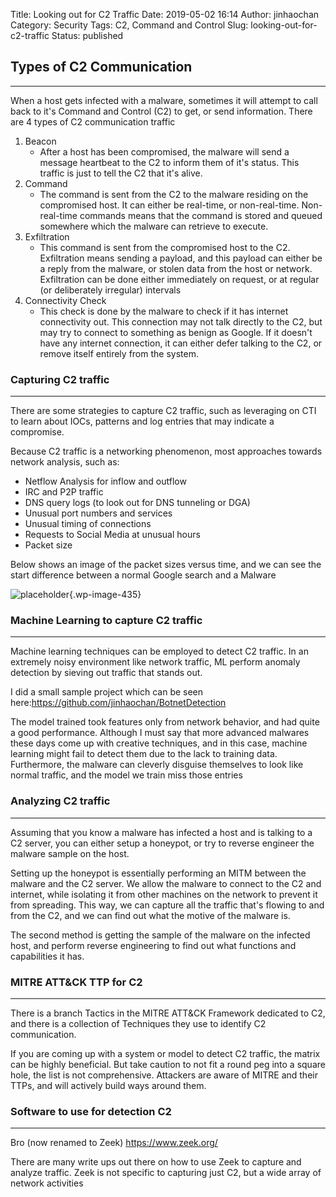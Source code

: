 Title: Looking out for C2 Traffic
Date: 2019-05-02 16:14
Author: jinhaochan
Category: Security
Tags: C2, Command and Control
Slug: looking-out-for-c2-traffic
Status: published



Types of C2 Communication
-------------------------





------------------------------------------------------------------------






When a host gets infected with a malware, sometimes it will attempt to call back to it's Command and Control (C2) to get, or send information. There are 4 types of C2 communication traffic



<!-- wp:list {"ordered":true} -->

1.  Beacon
    -   After a host has been compromised, the malware will send a message heartbeat to the C2 to inform them of it's status. This traffic is just to tell the C2 that it's alive.
2.  Command
    -   The command is sent from the C2 to the malware residing on the compromised host. It can either be real-time, or non-real-time. Non-real-time commands means that the command is stored and queued somewhere which the malware can retrieve to execute.
3.  Exfiltration
    -   This command is sent from the compromised host to the C2. Exfiltration means sending a payload, and this payload can either be a reply from the malware, or stolen data from the host or network. Exfiltration can be done either immediately on request, or at regular (or deliberately irregular) intervals
4.  Connectivity Check
    -   This check is done by the malware to check if it has internet connectivity out. This connection may not talk directly to the C2, but may try to connect to something as benign as Google. If it doesn't have any internet connection, it can either defer talking to the C2, or remove itself entirely from the system.



<!-- wp:heading {"level":3} -->

### Capturing C2 traffic





------------------------------------------------------------------------






There are some strategies to capture C2 traffic, such as leveraging on CTI to learn about IOCs, patterns and log entries that may indicate a compromise.





Because C2 traffic is a networking phenomenon, most approaches towards network analysis, such as:





-   Netflow Analysis for inflow and outflow
-   IRC and P2P traffic
-   DNS query logs (to look out for DNS tunneling or DGA)
-   Unusual port numbers and services
-   Unusual timing of connections
-   Requests to Social Media at unusual hours
-   Packet size





Below shows an image of the packet sizes versus time, and we can see the start difference between a normal Google search and a Malware



<!-- wp:image {"id":435,"align":"center"} -->




![placeholder]({attach}media/2019/05/eta-blake-fig-2.png){.wp-image-435}






<!-- wp:heading {"level":3} -->

### Machine Learning to capture C2 traffic





------------------------------------------------------------------------






Machine learning techniques can be employed to detect C2 traffic. In an extremely noisy environment like network traffic, ML perform anomaly detection by sieving out traffic that stands out.





I did a small sample project which can be seen here:<https://github.com/jinhaochan/BotnetDetection>





The model trained took features only from network behavior, and had quite a good performance. Although I must say that more advanced malwares these days come up with creative techniques, and in this case, machine learning might fail to detect them due to the lack to training data. Furthermore, the malware can cleverly disguise themselves to look like normal traffic, and the model we train miss those entries



<!-- wp:heading {"level":3} -->

### Analyzing C2 traffic





------------------------------------------------------------------------






Assuming that you know a malware has infected a host and is talking to a C2 server, you can either setup a honeypot, or try to reverse engineer the malware sample on the host.





Setting up the honeypot is essentially performing an MITM between the malware and the C2 server. We allow the malware to connect to the C2 and internet, while isolating it from other machines on the network to prevent it from spreading. This way, we can capture all the traffic that's flowing to and from the C2, and we can find out what the motive of the malware is.





The second method is getting the sample of the malware on the infected host, and perform reverse engineering to find out what functions and capabilities it has.



<!-- wp:heading {"level":3} -->

### MITRE ATT&CK TTP for C2





------------------------------------------------------------------------






There is a branch Tactics in the MITRE ATT&CK Framework dedicated to C2, and there is a collection of Techniques they use to identify C2 communication.





If you are coming up with a system or model to detect C2 traffic, the matrix can be highly beneficial. But take caution to not fit a round peg into a square hole, the list is not comprehensive. Attackers are aware of MITRE and their TTPs, and will actively build ways around them.



<!-- wp:heading {"level":3} -->

### Software to use for detection C2





------------------------------------------------------------------------






Bro (now renamed to Zeek) <https://www.zeek.org/>





There are many write ups out there on how to use Zeek to capture and analyze traffic. Zeek is not specific to capturing just C2, but a wide array of network activities


